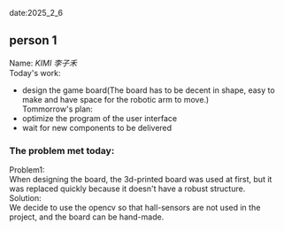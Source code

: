 date:2025_2_6

## person 1
Name: *KIMI 李子禾*  
Today's work:
- design the game board(The board has to be decent in shape, easy to make and have space for the robotic arm to move.)  
Tommorrow's plan:  
- optimize the program of the user interface
- wait for new components to be delivered

### The problem met today: 
Problem1:  
When designing the board, the 3d-printed board was used at first, but it was replaced quickly because it doesn't have a robust structure.  
Solution:  
We decide to use the opencv so that hall-sensors are not used in the project, and the board can be hand-made.
